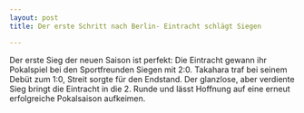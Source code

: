 ```yaml
---
layout: post
title: Der erste Schritt nach Berlin- Eintracht schlägt Siegen

---
```


Der erste Sieg der neuen Saison ist perfekt: Die Eintracht gewann ihr Pokalspiel bei den Sportfreunden Siegen mit 2:0. Takahara traf bei seinem Debüt zum 1:0, Streit sorgte für den Endstand. Der glanzlose, aber verdiente Sieg bringt die Eintracht in die 2. Runde und lässt Hoffnung auf eine erneut erfolgreiche Pokalsaison aufkeimen.


